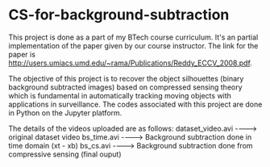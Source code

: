 # CS-for-background-subtraction

This project is done as a part of my BTech course curriculum. It's an partial implementation of the paper given by our course instructor.
The link for the paper is http://users.umiacs.umd.edu/~rama/Publications/Reddy_ECCV_2008.pdf. 

The objective of this project is to recover the object silhouettes (binary background subtracted images) based on compressed sensing theory which is fundamental in automatically tracking moving objects with applications in surveillance. The codes associated with this project are done in Python on the Jupyter platform.

The details of the videos uploaded are as follows:
dataset_video.avi ----> original dataset video
bs_time.avi       ----> Background subtraction done in time domain (xt - xb)
bs_cs.avi         ----> Background subtraction done from compressive sensing (final ouput)
